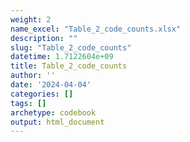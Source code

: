 ```yaml
---
weight: 2
name_excel: "Table_2_code_counts.xlsx"
description: ""
slug: "Table_2_code_counts"
datetime: 1.7122604e+09
title: Table_2_code_counts
author: ''
date: '2024-04-04'
categories: []
tags: []
archetype: codebook
output: html_document
---
```


<div class="tabcontent"></div>
